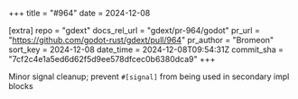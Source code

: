 +++
title = "#964"
date = 2024-12-08

[extra]
repo = "gdext"
docs_rel_url = "gdext/pr-964/godot"
pr_url = "https://github.com/godot-rust/gdext/pull/964"
pr_author = "Bromeon"
sort_key = 2024-12-08
date_time = 2024-12-08T09:54:31Z
commit_sha = "7cf2c4e1a5ed6d62f5d9ee578dfcec0b6380dca9"
+++

Minor signal cleanup; prevent `#[signal]` from being used in secondary impl blocks
